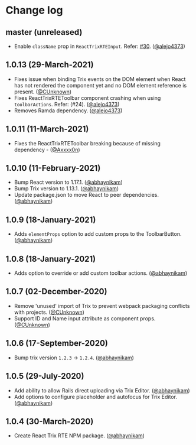 # Change log

## master (unreleased)
* Enable `className` prop in `ReactTrixRTEInput`. Refer: [#30](/issues/30). ([@alejo4373][])

## 1.0.13 (29-March-2021)
* Fixes issue when binding Trix events on the DOM element when React has not rendered the component yet and no DOM element reference is present. ([@CUnknown][])
* Fixes ReactTrixRTEToolbar component crashing when using `toolbarActions`. Refer: (#24). ([@alejo4373][])
* Removes Ramda dependency. ([@alejo4373][])

## 1.0.11 (11-March-2021)
* Fixes the ReactTrixRTEToolbar breaking because of missing dependency - ([@Axxxx0n][])

## 1.0.10 (11-February-2021)
* Bump React version to 1.17.1. ([@abhaynikam][])
* Bump Trix version to 1.13.1. ([@abhaynikam][])
* Update package.json to move React to peer dependencies. ([@abhaynikam][])

## 1.0.9 (18-January-2021)
* Adds `elementProps` option to add custom props to the ToolbarButton. ([@abhaynikam][])

## 1.0.8 (18-January-2021)
* Adds option to override or add custom toolbar actions. ([@abhaynikam][])

## 1.0.7 (02-December-2020)
* Remove 'unused' import of Trix to prevent webpack packaging conflicts with projects. ([@CUnknown][])
* Support ID and Name input attribute as component props. ([@CUnknown][])

## 1.0.6 (17-September-2020)

* Bump trix version `1.2.3` -> `1.2.4`. ([@abhaynikam][])

## 1.0.5 (29-July-2020)

* Add ability to allow Rails direct uploading via Trix Editor. ([@abhaynikam][])
* Add options to configure placeholder and autofocus for Trix Editor. ([@abhaynikam][])

## 1.0.4 (30-March-2020)

* Create React Trix RTE NPM package. ([@abhaynikam][])

[@abhaynikam]: https://github.com/abhaynikam
[@CUnknown]: https://github.com/CUnknown
[@Axxxx0n]: https://github.com/Axxxx0n
[@alejo4373]: https://github.com/alejo4373
